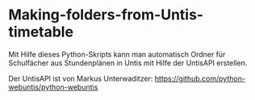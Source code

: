 # Making-folders-from-Untis-timetable
Mit Hilfe dieses Python-Skripts kann man automatisch Ordner für Schulfächer aus Stundenplänen in Untis mit Hilfe der UntisAPI erstellen.

Der UntisAPI ist von Markus Unterwaditzer: https://github.com/python-webuntis/python-webuntis
